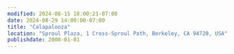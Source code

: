 ```yaml
---
modified: 2024-08-15 18:00:21-07:00
date: 2024-08-29 14:00:00-07:00
title: "Calapalooza"
location: "Sproul Plaza, 1 Cross-Sproul Path, Berkeley, CA 94720, USA"
publishdate: 2000-01-01
---
```




